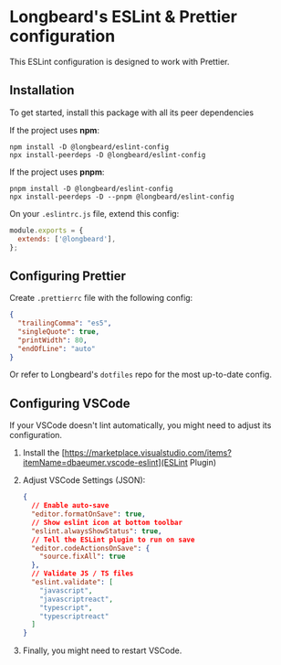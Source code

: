 # Longbeard's ESLint & Prettier configuration

This ESLint configuration is designed to work with Prettier.

## Installation

To get started, install this package with all its peer dependencies

If the project uses **npm**:

```shell
npm install -D @longbeard/eslint-config
npx install-peerdeps -D @longbeard/eslint-config
```

If the project uses **pnpm**:

```shell
pnpm install -D @longbeard/eslint-config
npx install-peerdeps -D --pnpm @longbeard/eslint-config
```

On your `.eslintrc.js` file, extend this config:

```js
module.exports = {
  extends: ['@longbeard'],
};
```

## Configuring Prettier

Create `.prettierrc` file with the following config:

```json
{
  "trailingComma": "es5",
  "singleQuote": true,
  "printWidth": 80,
  "endOfLine": "auto"
}
```

Or refer to Longbeard's `dotfiles` repo for the most up-to-date config.

## Configuring VSCode

If your VSCode doesn't lint automatically, you might need to adjust its configuration.

1. Install the [https://marketplace.visualstudio.com/items?itemName=dbaeumer.vscode-eslint](ESLint Plugin)

2. Adjust VSCode Settings (JSON):

   ```json
   {
     // Enable auto-save
     "editor.formatOnSave": true,
     // Show eslint icon at bottom toolbar
     "eslint.alwaysShowStatus": true,
     // Tell the ESLint plugin to run on save
     "editor.codeActionsOnSave": {
       "source.fixAll": true
     },
     // Validate JS / TS files
     "eslint.validate": [
       "javascript",
       "javascriptreact",
       "typescript",
       "typescriptreact"
     ]
   }
   ```

3. Finally, you might need to restart VSCode.
